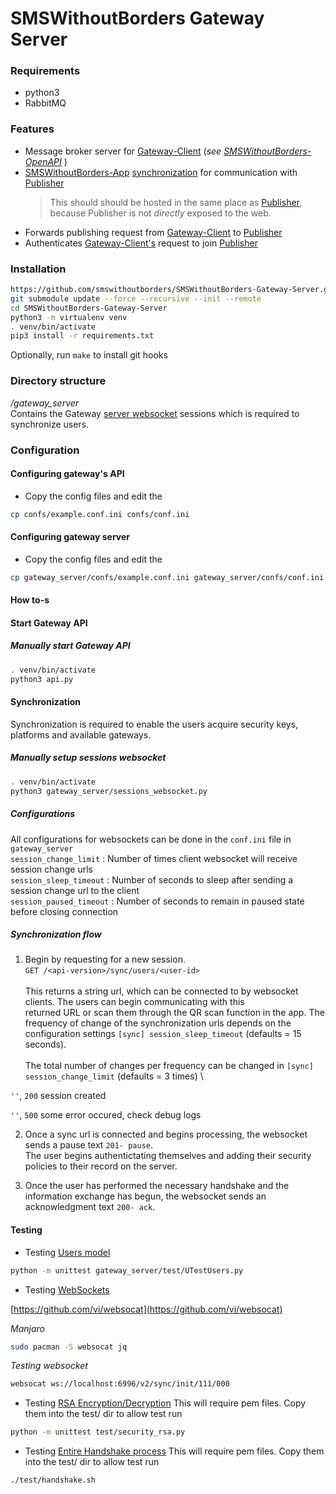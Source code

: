 # SMSWithoutBorders Gateway Server
### Requirements
- python3
- RabbitMQ


### Features
- Message broker server for [Gateway-Client]() (_see [SMSWithoutBorders-OpenAPI]()_ )
- [SMSWithoutBorders-App]() [synchronization](synchronization) for communication with [Publisher]()
	> This should should be hosted in the same place as [Publisher](), because Publisher is not _directly_ exposed to the web.
- Forwards publishing request from [Gateway-Client]() to [Publisher]()
- Authenticates [Gateway-Client's]() request to join [Publisher]()

### Installation
```bash
https://github.com/smswithoutborders/SMSWithoutBorders-Gateway-Server.git
git submodule update --force --recursive --init --remote
cd SMSWithoutBorders-Gateway-Server 
python3 -m virtualenv venv
. venv/bin/activate
pip3 install -r requirements.txt
```
Optionally, run `make` to install git hooks

### Directory structure
_/gateway_server_ \
Contains the Gateway [server websocket](gateway_server/sessions_websocket.py) sessions which is required to synchronize users.


### Configuration
#### Configuring gateway's API
- Copy the config files and edit the
```bash
cp confs/example.conf.ini confs/conf.ini
```

#### Configuring gateway server
- Copy the config files and edit the
```bash
cp gateway_server/confs/example.conf.ini gateway_server/confs/conf.ini
```

#### How to-s
<a name="synchronization" />

#### Start Gateway API

##### Manually start Gateway API
```bash
. venv/bin/activate
python3 api.py
```

#### Synchronization
Synchronization is required to enable the users acquire security keys, platforms and available gateways.

##### Manually setup sessions websocket
```bash
. venv/bin/activate
python3 gateway_server/sessions_websocket.py
```

##### Configurations
All configurations for websockets can be done in the `conf.ini` file in `gateway_server` \
`session_change_limit` : Number of times client websocket will receive session change urls \
`session_sleep_timeout` : Number of seconds to sleep after sending a session change url to the client \
`session_paused_timeout` : Number of seconds to remain in paused state before closing connection

##### Synchronization flow
1. Begin by requesting for a new session. \
`GET /<api-version>/sync/users/<user-id>` \
\
This returns a string url, which can be connected to by websocket clients. The users can begin communicating with this \
returned URL or scan them through the QR scan function in the app. The frequency of change of the synchronization urls depends
on the configuration settings `[sync] session_sleep_timeout` (defaults = 15 seconds). \
\
The total number of changes per frequency can be changed in `[sync] session_change_limit` (defaults = 3 times) \

`''`, `200` session created

`''`, `500` some error occured, check debug logs

2. Once a sync url is connected and begins processing, the websocket sends a pause text `201- pause`. \
The user begins authentictating themselves and adding their security policies to their record on the server.

3. Once the user has performed the necessary handshake and the information exchange has begun, the websocket sends an \
acknowledgment text `200- ack`.

<a name="testing" />

#### Testing
- Testing [Users model](gateway_server/users.py)
```bash
python -m unittest gateway_server/test/UTestUsers.py
```

- Testing [WebSockets](gateway_server/sessions_websocket.py)

[https://github.com/vi/websocat](https://github.com/vi/websocat)

*Manjaro*
```bash
sudo pacman -S websocat jq
```

*Testing websocket*
```bash
websocat ws://localhost:6996/v2/sync/init/111/000
```

- Testing [RSA Encryption/Decryption](test/security_rsa.py)
This will require pem files. Copy them into the test/ dir to allow test run
```bash
python -m unittest test/security_rsa.py
```

- Testing [Entire Handshake process](test/handshake.py)
This will require pem files. Copy them into the test/ dir to allow test run
```bash
./test/handshake.sh
```
